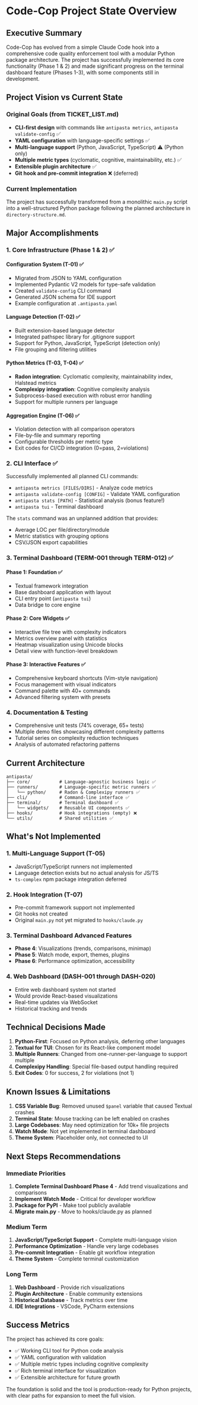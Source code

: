 # Code-Cop Project State Overview

## Executive Summary

Code-Cop has evolved from a simple Claude Code hook into a comprehensive code quality enforcement tool with a modular Python package architecture. The project has successfully implemented its core functionality (Phase 1 & 2) and made significant progress on the terminal dashboard feature (Phases 1-3), with some components still in development.

## Project Vision vs Current State

### Original Goals (from TICKET_LIST.md)
- **CLI-first design** with commands like `antipasta metrics`, `antipasta validate-config` ✅
- **YAML configuration** with language-specific settings ✅
- **Multi-language support** (Python, JavaScript, TypeScript) ⚠️ (Python only)
- **Multiple metric types** (cyclomatic, cognitive, maintainability, etc.) ✅
- **Extensible plugin architecture** ✅
- **Git hook and pre-commit integration** ❌ (deferred)

### Current Implementation
The project has successfully transformed from a monolithic `main.py` script into a well-structured Python package following the planned architecture in `directory-structure.md`.

## Major Accomplishments

### 1. Core Infrastructure (Phase 1 & 2) ✅

#### Configuration System (T-01) ✅
- Migrated from JSON to YAML configuration
- Implemented Pydantic V2 models for type-safe validation
- Created `validate-config` CLI command
- Generated JSON schema for IDE support
- Example configuration at `.antipasta.yaml`

#### Language Detection (T-02) ✅
- Built extension-based language detector
- Integrated pathspec library for .gitignore support
- Support for Python, JavaScript, TypeScript (detection only)
- File grouping and filtering utilities

#### Python Metrics (T-03, T-04) ✅
- **Radon integration**: Cyclomatic complexity, maintainability index, Halstead metrics
- **Complexipy integration**: Cognitive complexity analysis
- Subprocess-based execution with robust error handling
- Support for multiple runners per language

#### Aggregation Engine (T-06) ✅
- Violation detection with all comparison operators
- File-by-file and summary reporting
- Configurable thresholds per metric type
- Exit codes for CI/CD integration (0=pass, 2=violations)

### 2. CLI Interface ✅

Successfully implemented all planned CLI commands:
- `antipasta metrics [FILES/DIRS]` - Analyze code metrics
- `antipasta validate-config [CONFIG]` - Validate YAML configuration
- `antipasta stats [PATH]` - Statistical analysis (bonus feature!)
- `antipasta tui` - Terminal dashboard

The `stats` command was an unplanned addition that provides:
- Average LOC per file/directory/module
- Metric statistics with grouping options
- CSV/JSON export capabilities

### 3. Terminal Dashboard (TERM-001 through TERM-012) ✅

#### Phase 1: Foundation ✅
- Textual framework integration
- Base dashboard application with layout
- CLI entry point (`antipasta tui`)
- Data bridge to core engine

#### Phase 2: Core Widgets ✅
- Interactive file tree with complexity indicators
- Metrics overview panel with statistics
- Heatmap visualization using Unicode blocks
- Detail view with function-level breakdown

#### Phase 3: Interactive Features ✅
- Comprehensive keyboard shortcuts (Vim-style navigation)
- Focus management with visual indicators
- Command palette with 40+ commands
- Advanced filtering system with presets

### 4. Documentation & Testing

- Comprehensive unit tests (74% coverage, 65+ tests)
- Multiple demo files showcasing different complexity patterns
- Tutorial series on complexity reduction techniques
- Analysis of automated refactoring patterns

## Current Architecture

```
antipasta/
├── core/           # Language-agnostic business logic ✅
├── runners/        # Language-specific metric runners ✅
│   └── python/     # Radon & Complexipy runners ✅
├── cli/            # Command-line interface ✅
├── terminal/       # Terminal dashboard ✅
│   └── widgets/    # Reusable UI components ✅
├── hooks/          # Hook integrations (empty) ❌
└── utils/          # Shared utilities ✅
```

## What's Not Implemented

### 1. Multi-Language Support (T-05)
- JavaScript/TypeScript runners not implemented
- Language detection exists but no actual analysis for JS/TS
- `ts-complex` npm package integration deferred

### 2. Hook Integration (T-07)
- Pre-commit framework support not implemented
- Git hooks not created
- Original `main.py` not yet migrated to `hooks/claude.py`

### 3. Terminal Dashboard Advanced Features
- **Phase 4**: Visualizations (trends, comparisons, minimap)
- **Phase 5**: Watch mode, export, themes, plugins
- **Phase 6**: Performance optimization, accessibility

### 4. Web Dashboard (DASH-001 through DASH-020)
- Entire web dashboard system not started
- Would provide React-based visualizations
- Real-time updates via WebSocket
- Historical tracking and trends

## Technical Decisions Made

1. **Python-First**: Focused on Python analysis, deferring other languages
2. **Textual for TUI**: Chosen for its React-like component model
3. **Multiple Runners**: Changed from one-runner-per-language to support multiple
4. **Complexipy Handling**: Special file-based output handling required
5. **Exit Codes**: 0 for success, 2 for violations (not 1)

## Known Issues & Limitations

1. **CSS Variable Bug**: Removed unused `$panel` variable that caused Textual crashes
2. **Terminal State**: Mouse tracking can be left enabled on crashes
3. **Large Codebases**: May need optimization for 10k+ file projects
4. **Watch Mode**: Not yet implemented in terminal dashboard
5. **Theme System**: Placeholder only, not connected to UI

## Next Steps Recommendations

### Immediate Priorities
1. **Complete Terminal Dashboard Phase 4** - Add trend visualizations and comparisons
2. **Implement Watch Mode** - Critical for developer workflow
3. **Package for PyPI** - Make tool publicly available
4. **Migrate main.py** - Move to hooks/claude.py as planned

### Medium Term
1. **JavaScript/TypeScript Support** - Complete multi-language vision
2. **Performance Optimization** - Handle very large codebases
3. **Pre-commit Integration** - Enable git workflow integration
4. **Theme System** - Complete terminal customization

### Long Term
1. **Web Dashboard** - Provide rich visualizations
2. **Plugin Architecture** - Enable community extensions
3. **Historical Database** - Track metrics over time
4. **IDE Integrations** - VSCode, PyCharm extensions

## Success Metrics

The project has achieved its core goals:
- ✅ Working CLI tool for Python code analysis
- ✅ YAML configuration with validation
- ✅ Multiple metric types including cognitive complexity
- ✅ Rich terminal interface for visualization
- ✅ Extensible architecture for future growth

The foundation is solid and the tool is production-ready for Python projects, with clear paths for expansion to meet the full vision.